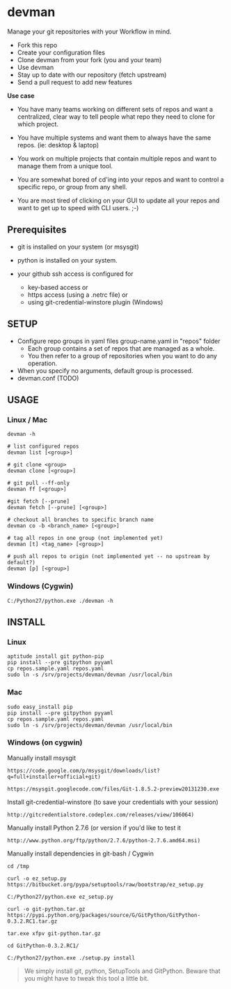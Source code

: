<!-- vim: set ai ts=2 sw=2 et!: -->

devman
======

Manage your git repositories with your Workflow in mind.

 * Fork this repo
 * Create your configuration files
 * Clone devman from your fork (you and your team)
 * Use devman
 * Stay up to date with our repository (fetch upstream)
 * Send a pull request to add new features

**Use case**

 * You have many teams working on different sets of repos and want a centralized, clear way to tell people what repo they need to clone for which project.

 * You have multiple systems and want them to always have the same repos. (ie: desktop & laptop)

 * You work on multiple projects that contain multiple repos and want to manage them from a unique tool. 

 * You are somewhat bored of cd'ing into your repos and want to control a specific repo, or group from any shell. 

 * You are most tired of clicking on your GUI to update all your repos and want to get up to speed with CLI users. ;-)

## Prerequisites

  - git is installed on your system (or msysgit)

  - python is installed on your system.

  - your github ssh access is configured for
    * key-based access or
    * https access (using a .netrc file) or 
    * using git-credential-winstore plugin (Windows)

## SETUP

  * Configure repo groups in yaml files group-name.yaml in "repos" folder
    * Each group contains a set of repos that are managed as a whole.
    * You then refer to a group of repositories when you want to do any operation.
  * When you specify no arguments, default group is processed. 
  * devman.conf (TODO)


## USAGE
### Linux / Mac

```
devman -h

# list configured repos
devman list [<group>]

# git clone <group>
devman clone [<group>]

# git pull --ff-only 
devman ff [<group>]

#git fetch [--prune] 
devman fetch [--prune] [<group>]

# checkout all branches to specific branch name
devman co -b <branch_name> [<group>] 

# tag all repos in one group (not implemented yet)
devman [t] <tag_name> [<group>] 

# push all repos to origin (not implemented yet -- no upstream by default?)
devman [p] [<group>] 
```

### Windows (Cygwin)
  
```
C:/Python27/python.exe ./devman -h
```

## INSTALL
### Linux
    
```
aptitude install git python-pip
pip install --pre gitpython pyyaml
cp repos.sample.yaml repos.yaml
sudo ln -s /srv/projects/devman/devman /usr/local/bin
```  

### Mac

```
sudo easy_install pip
pip install --pre gitpython pyyaml
cp repos.sample.yaml repos.yaml
sudo ln -s /srv/projects/devman/devman /usr/local/bin

```  

### Windows (on cygwin)

Manually install msysgit

    https://code.google.com/p/msysgit/downloads/list?q=full+installer+official+git)

    https://msysgit.googlecode.com/files/Git-1.8.5.2-preview20131230.exe 

Install git-credential-winstore (to save your credentials with your session)

    http://gitcredentialstore.codeplex.com/releases/view/106064)
 
Manually install Python 2.7.6 (or version if you'd like to test it

    http://www.python.org/ftp/python/2.7.6/python-2.7.6.amd64.msi) 

Manually install dependencies in git-bash  / Cygwin

    cd /tmp

    curl -o ez_setup.py https://bitbucket.org/pypa/setuptools/raw/bootstrap/ez_setup.py

    C:/Python27/python.exe ez_setup.py

    curl -o git-python.tar.gz https://pypi.python.org/packages/source/G/GitPython/GitPython-0.3.2.RC1.tar.gz

    tar.exe xfpv git-python.tar.gz 

    cd GitPython-0.3.2.RC1/

    C:/Python27/python.exe ./setup.py install

> We simply install git, python, SetupTools and GitPython. Beware that you might have to tweak this tool a little bit.

